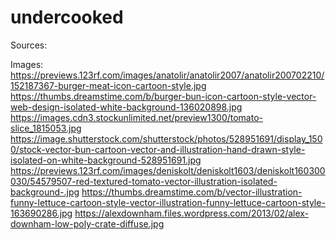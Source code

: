 # undercooked


Sources:

Images:
https://previews.123rf.com/images/anatolir/anatolir2007/anatolir200702210/152187367-burger-meat-icon-cartoon-style.jpg
https://thumbs.dreamstime.com/b/burger-bun-icon-cartoon-style-vector-web-design-isolated-white-background-136020898.jpg
https://images.cdn3.stockunlimited.net/preview1300/tomato-slice_1815053.jpg
https://image.shutterstock.com/shutterstock/photos/528951691/display_1500/stock-vector-bun-cartoon-vector-and-illustration-hand-drawn-style-isolated-on-white-background-528951691.jpg
https://previews.123rf.com/images/deniskolt/deniskolt1603/deniskolt160300030/54579507-red-textured-tomato-vector-illustration-isolated-background-.jpg
https://thumbs.dreamstime.com/b/vector-illustration-funny-lettuce-cartoon-style-vector-illustration-funny-lettuce-cartoon-style-163690286.jpg
https://alexdownham.files.wordpress.com/2013/02/alex-downham-low-poly-crate-diffuse.jpg


